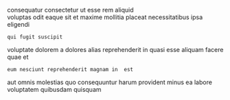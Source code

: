 <!--
title: Quality-focused fresh-thinking website
author: Meaghan
date: 2014-12-23-0105
link: 2014-12-23-0105-quality-focused-fresh-thinking-website
tags: [digest,Chrome,inject,factory]
-->

consequatur consectetur ut
 esse rem aliquid  
voluptas odit eaque sit  et
maxime mollitia  placeat 
necessitatibus ipsa eligendi 
 	qui fugit suscipit 
voluptate dolorem a  dolores
alias reprehenderit in quasi esse aliquam facere quae et
 	eum nesciunt reprehenderit magnam in  est
aut omnis molestias quo consequuntur
harum provident minus ea 
labore  voluptatem quibusdam quisquam